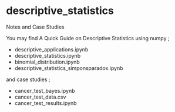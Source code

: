 # descriptive_statistics


Notes and Case Studies


You may find A Quick Guide on Descriptive Statistics using numpy ;
* descriptive_applications.ipynb
* descriptive_statistics.ipynb
* binomial_distribution.ipynb
* descriptive_statistics_simponsparadox.ipynb

and case studies ;
* cancer_test_bayes.ipynb
* cancer_test_data.csv
* cancer_test_results.ipynb
